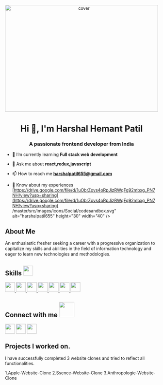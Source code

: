 <div align="center">
<img width="100%" height = "350px" src="https://media-exp1.licdn.com/dms/image/C4E16AQFqs4n9UFgssw/profile-displaybackgroundimage-shrink_350_1400/0/1648965291379?e=1666224000&v=beta&t=5f66zXBH0_t_azIkJCy4Pp9rxlb_zWB6qWWVYDeT_To" alt="cover" />
</div>

<h1 align="center">Hi 👋, I'm Harshal Hemant Patil</h1>
<h3 align="center">A passionate frontend developer from India</h3>

- 🌱 I’m currently learning **Full stack web development**

- 💬 Ask me about **react,redux,javascript**

- 📫 How to reach me **harshalpatil655@gmail.com**

- 📄 Know about my experiences [https://drive.google.com/file/d/1uObrZovs4oRpJizRWqFg92mbxg_PN7NH/view?usp=sharing](https://drive.google.com/file/d/1uObrZovs4oRpJizRWqFg92mbxg_PN7NH/view?usp=sharing)
/master/src/images/icons/Social/codesandbox.svg" alt="harshalpatil655" height="30" width="40" /></a>
</p>

<h2>About Me</h2>
<p>An enthusiastic fresher seeking a career with a progressive organization to capitalize my skills and abilities in the ﬁeld of information technology and eager to learn new technologies and methodologies.</p>

<h2> Skills <img src = "https://raw.githubusercontent.com/rahulbanerjee26/githubProfileReadmeGenerator/main/gifs/code.gif" width = 32px height=32px> </h2>
<a href= https://github.com/harshalpatil655?tab=repositories&q=&type=&language=reactjs&sort= > <img width ='32px' height='32px' src ='https://raw.githubusercontent.com/rahulbanerjee26/githubAboutMeGenerator/main/icons/reactjs.svg'> </a>
<a href= https://github.com/harshalpatil655?tab=repositories&q=&type=&language=javascript&sort= > <img width ='32px' height='32px' src ='https://raw.githubusercontent.com/rahulbanerjee26/githubAboutMeGenerator/main/icons/javascript.svg'> </a>
<a href= https://github.com/harshalpatil655?tab=repositories&q=&type=&language=jest&sort= > <img width ='32px' height='32px' src ='https://raw.githubusercontent.com/rahulbanerjee26/githubAboutMeGenerator/main/icons/jest.svg'> </a>
<a href= https://github.com/harshalpatil655?tab=repositories&q=&type=&language=redux&sort= > <img width ='32px' height='32px' src ='https://raw.githubusercontent.com/rahulbanerjee26/githubAboutMeGenerator/main/icons/redux.svg'> </a>
<a href= https://github.com/harshalpatil655?tab=repositories&q=&type=&language=html&sort= > <img width ='32px' height='32px' src ='https://raw.githubusercontent.com/rahulbanerjee26/githubAboutMeGenerator/main/icons/html.svg'> </a>
<a href= https://github.com/harshalpatil655?tab=repositories&q=&type=&language=css&sort= > <img width ='32px' height='32px' src ='https://raw.githubusercontent.com/rahulbanerjee26/githubAboutMeGenerator/main/icons/css.svg'> </a>
<a href= https://github.com/harshalpatil655?tab=repositories&q=&type=&language=cypress&sort= > <img width ='32px' height='32px' src ='https://raw.githubusercontent.com/rahulbanerjee26/githubAboutMeGenerator/main/icons/cypress.svg'> </a>



<h2> Connect with me <img src='https://raw.githubusercontent.com/rahulbanerjee26/githubProfileReadmeGenerator/main/gifs/handShake.gif' width="50px" height=50px> </h2>
<a href = 'https://www.linkedin.com/in/harshalpatil655/'> <img width = '32px' align= 'center' src="https://raw.githubusercontent.com/rahulbanerjee26/githubAboutMeGenerator/main/icons/linked-in-alt.svg"/></a> 
<a href = 'https://www.twitter.com/Harshal Patil'> <img width = '32px' align= 'center' src="https://raw.githubusercontent.com/rahulbanerjee26/githubAboutMeGenerator/main/icons/twitter.svg"/></a> 
<a href = 'https://app.netlify.com/teams/harshalpatil655/overview'> <img width = '32px' align= 'center' src="https://cdn.iconscout.com/icon/free/png-256/netlify-3629537-3032320.png"/></a> 


<h2>Projects I worked on.</h2>
<p>I have successfully completed 3 website clones and tried to reflect all functionalities.</p>
<p>1.Apple-Website-Clone  2.Ssence-Website-Clone 3.Anthropologie-Website-Clone</p>
